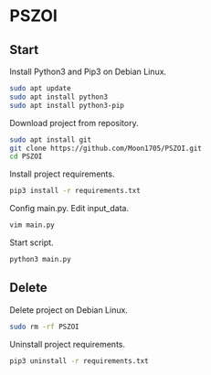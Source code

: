 # PSZOI

## Start

Install Python3 and Pip3 on Debian Linux.
```bash
sudo apt update
sudo apt install python3
sudo apt install python3-pip
```
Download project from repository.
```bash
sudo apt install git
git clone https://github.com/Moon1705/PSZOI.git
cd PSZOI
```
Install project requirements.
```bash
pip3 install -r requirements.txt
```
Config main.py. Edit input_data.
```bash
vim main.py
```
Start script.
```bash
python3 main.py
```

## Delete

Delete project on Debian Linux.
```bash
sudo rm -rf PSZOI
```
Uninstall project requirements.
```bash
pip3 uninstall -r requirements.txt
```
